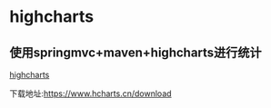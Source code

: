 # highcharts

## 使用springmvc+maven+highcharts进行统计

[highcharts](https://www.hcharts.cn/)


下载地址:https://www.hcharts.cn/download

